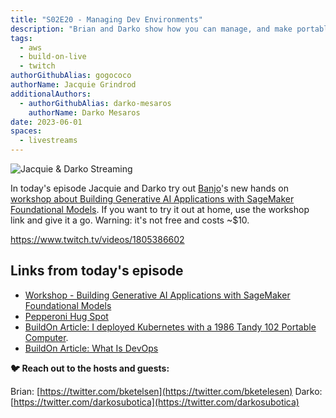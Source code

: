 ```yaml
---
title: "S02E20 - Managing Dev Environments"
description: "Brian and Darko show how you can manage, and make portable your wonderful Dev Environments."
tags:
  - aws
  - build-on-live
  - twitch
authorGithubAlias: gogococo
authorName: Jacquie Grindrod
additionalAuthors: 
  - authorGithubAlias: darko-mesaros
    authorName: Darko Mesaros
date: 2023-06-01
spaces:
  - livestreams
---
```


![Jacquie & Darko Streaming](images/bows02e15.webp)

In today's episode Jacquie and Darko try out [Banjo](https://twitter.com/banjtheman)'s new hands on [workshop about Building Generative AI Applications with SageMaker Foundational Models](https://catalog.workshops.aws/building-gen-ai-apps-with-found-models/en-US). If you want to try it out at home, use the workshop link and give it a go. Warning: it's not free and costs ~$10.

https://www.twitch.tv/videos/1805386602

## Links from today's episode

- [Workshop - Building Generative AI Applications with SageMaker Foundational Models](https://catalog.workshops.aws/building-gen-ai-apps-with-found-models/en-US)
- [Pepperoni Hug Spot](https://www.youtube.com/watch?v=qSewd6Iaj6I)
- [BuildOn Article: I deployed Kubernetes with a 1986 Tandy 102 Portable Computer](https://www.buildon.aws/posts/i-deployed-kubernetes-with-a-1986-tandy-102-portable-computer).
- [BuildOn Article: What Is DevOps](https://www.buildon.aws/concepts/what-is-devops)

**🐦 Reach out to the hosts and guests:**

Brian: [https://twitter.com/bketelsen](https://twitter.com/bketelesen)
Darko: [https://twitter.com/darkosubotica](https://twitter.com/darkosubotica)
